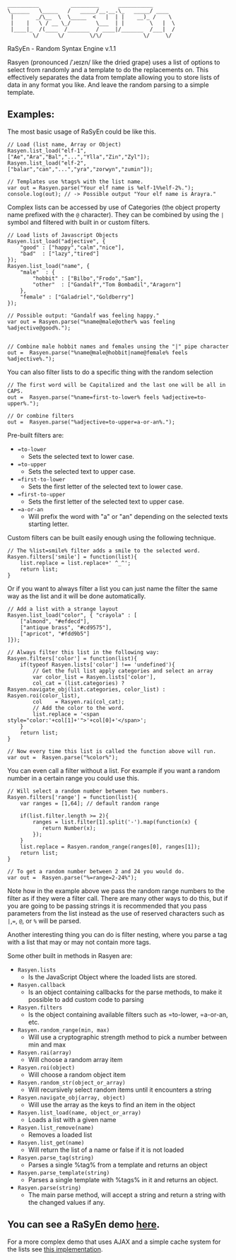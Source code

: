 
```
__________          _________      ___________       
\______   \_____   /   _____/__.__.\_   _____/ ____  
 |       _/\__  \  \_____  <   |  | |    __)_ /    \ 
 |    |   \ / __ \_/        \___  | |        \   |  \
 |____|_  /(____  /_______  / ____|/_______  /___|  /
        \/      \/        \/\/             \/     \/ 
```

RaSyEn - Random Syntax Engine v.1.1

Rasyen (pronounced /ˈɹeɪzn/ like the dried grape) uses a list of options to select from randomly and a template to do the replacements on. This effectively separates the data from template allowing you to store lists of data in any format you like. And leave the random parsing to a simple template.

## Examples:

The most basic usage of RaSyEn could be like this.

```
// Load (list name, Array or Object)
Rasyen.list_load("elf-1", ["Ae","Ara","Bal","...","Ylla","Zin","Zyl"]);
Rasyen.list_load("elf-2", ["balar","can","...","yra","zorwyn","zumin"]);

// Templates use %tags% with the list name.
var out = Rasyen.parse("Your elf name is %elf-1%%elf-2%.");
console.log(out); // -> Possible output "Your elf name is Arayra."
``` 

Complex lists can be accessed by use of Categories (the object property name prefixed with the `@` character). They can be combined by using the `|` symbol and filtered with built in or custom filters.

```
// Load lists of Javascript Objects
Rasyen.list_load("adjective", {
    "good" : ["happy","calm","nice"],
    "bad"  : ["lazy","tired"]
});
Rasyen.list_load("name", {
    "male"  : {
        "hobbit" : ["Bilbo","Frodo","Sam"],
        "other"  : ["Gandalf","Tom Bombadil","Aragorn"]
    },
    "female" : ["Galadriel","Goldberry"]
});

// Possible output: "Gandalf was feeling happy."
var out = Rasyen.parse("%name@male@other% was feeling %adjective@good%.");


// Combine male hobbit names and females unsing the "|" pipe character
out =  Rasyen.parse("%name@male@hobbit|name@female% feels %adjective%.");
```

You can also filter lists to do a specific thing with the random selection

```
// The first word will be Capitalized and the last one will be all in CAPS.
out =  Rasyen.parse("%name=first-to-lower% feels %adjective=to-upper%.");

// Or combine filters
out =  Rasyen.parse("%adjective=to-upper=a-or-an%.");
```

Pre-built filters are:

- `=to-lower`
    - Sets the selected text to lower case.
- `=to-upper`
    - Sets the selected text to upper case.
- `=first-to-lower`
    - Sets the first letter of the selected text to lower case.
- `=first-to-upper`
    - Sets the first letter of the selected text to upper case.
- `=a-or-an`
    - Will prefix the word with "a" or "an" depending on the selected texts starting letter.

Custom filters can be built easily enough using the following technique.

```
// The %list=smile% filter adds a smile to the selected word.
Rasyen.filters['smile'] = function(list){
    list.replace = list.replace+' ^_^';
    return list;
}
```

Or if you want to always filter a list you can just name the filter the same way as the list and it will be done automatically.


```
// Add a list with a strange layout
Rasyen.list_load("color", { "crayola" : [
    ["almond", "#efdecd"], 
    ["antique brass", "#cd9575"], 
    ["apricot", "#fdd9b5"]
]});

// Always filter this list in the following way:
Rasyen.filters['color'] = function(list){
    if(typeof Rasyen.lists['color'] !== 'undefined'){
        // Get the full list apply categories and select an array
        var color_list = Rasyen.lists['color'],
        col_cat = (list.categories) ? Rasyen.navigate_obj(list.categories, color_list) : Rasyen.roi(color_list),
        col    = Rasyen.rai(col_cat);
        // Add the color to the word.
        list.replace = '<span style="color:'+col[1]+'">'+col[0]+'</span>';
    }
    return list;
}

// Now every time this list is called the function above will run.
var out =  Rasyen.parse("%color%");
```

You can even call a filter without a list. For example if you want a random number in a certain range you could use this.


```
// Will select a random number between two numbers.
Rasyen.filters['range'] = function(list){
    var ranges = [1,64]; // default random range

    if(list.filter.length >= 2){
        ranges = list.filter[1].split('-').map(function(x) {
           return Number(x);
        });
    }
    list.replace = Rasyen.random_range(ranges[0], ranges[1]);
    return list;
}

// To get a random number between 2 and 24 you would do.
var out =  Rasyen.parse("%=range=2-24%");

```

Note how in the example above we pass the random range numbers to the filter as if they were a filter call. There are many other ways to do this, but if you are going to be passing strings it is recommended that you pass parameters from the list instead as the use of reserved characters such as `|`,`=`, `@`, or `%` will be parsed.

Another interesting thing you can do is filter nesting, where you parse a tag with a list that may or may not contain more tags.



Some other built in methods in Rasyen are:

- `Rasyen.lists`
    - Is the JavaScript Object where the loaded lists are stored.
- `Rasyen.callback`
    - Is an object containing callbacks for the parse methods, to make it possible to add custom code to parsing
- `Rasyen.filters`
    - Is the object containing available filters such as =to-lower, =a-or-an, etc.
- `Rasyen.random_range(min, max)`
    - Will use a cryptographic strength method to pick a number between min and max
- `Rasyen.rai(array)`
    - Will choose a random array item
- `Rasyen.roi(object)`
    - Will choose a random object item
- `Rasyen.random_str(object_or_array)`
    - Will recursively select random items until it encounters a string
- `Rasyen.navigate_obj(array, object)`
    - Will use the array as the keys to find an item in the object
- `Rasyen.list_load(name, object_or_array)`
    - Loads a list with a given name
- `Rasyen.list_remove(name)`
    - Removes a loaded list
- `Rasyen.list_get(name)`
    - Will return the list of a name or false if it is not loaded
- `Rasyen.parse_tag(string)`
    - Parses a single %tag% from a template and returns an object
- `Rasyen.parse_template(string)`
    - Parses a single template with %tags% in it and returns an object.
- `Rasyen.parse(string)`
    - The main parse method, will accept a string and return a string with the changed values if any.

## You can see a RaSyEn demo [here](http://code.patxipierce.com/rasyen/tests.html).

For a more complex demo that uses AJAX and a simple cache system for the lists see [this implementation](http://patxipierce.com/rpg/inspiration/).